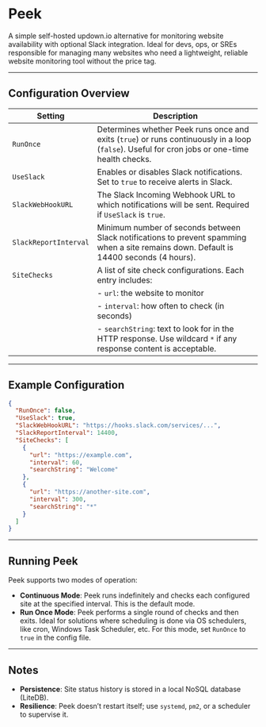 # Peek

A simple self-hosted updown.io alternative for monitoring website availability with optional Slack integration. Ideal for devs, ops, or SREs responsible for managing many websites who need a lightweight, reliable website monitoring tool without the price tag.

---

## Configuration Overview

| Setting              | Description                                                                                                                                    |
|----------------------|------------------------------------------------------------------------------------------------------------------------------------------------|
| `RunOnce`            | Determines whether Peek runs once and exits (`true`) or runs continuously in a loop (`false`). Useful for cron jobs or one-time health checks. |
| `UseSlack`           | Enables or disables Slack notifications. Set to `true` to receive alerts in Slack.                                                             |
| `SlackWebHookURL`    | The Slack Incoming Webhook URL to which notifications will be sent. Required if `UseSlack` is `true`.                                          |
| `SlackReportInterval`| Minimum number of seconds between Slack notifications to prevent spamming when a site remains down. Default is 14400 seconds (4 hours).        |
| `SiteChecks`         | A list of site check configurations. Each entry includes:                                                                                      |
|                      | - `url`: the website to monitor                                                                                                                |
|                      | - `interval`: how often to check (in seconds)                                                                                                  |
|                      | - `searchString`: text to look for in the HTTP response. Use wildcard `*` if any response content is acceptable.                               |

---

## Example Configuration

```json
{
  "RunOnce": false,
  "UseSlack": true,
  "SlackWebHookURL": "https://hooks.slack.com/services/...",
  "SlackReportInterval": 14400,
  "SiteChecks": [
    {
      "url": "https://example.com",
      "interval": 60,
      "searchString": "Welcome"
    },
    {
      "url": "https://another-site.com",
      "interval": 300,
      "searchString": "*"
    }
  ]
}
```

---

## Running Peek

Peek supports two modes of operation:

- **Continuous Mode**: Peek runs indefinitely and checks each configured site at the specified interval. This is the default mode.
- **Run Once Mode**: Peek performs a single round of checks and then exits. Ideal for solutions where scheduling is done via OS schedulers, like cron, Windows Task Scheduler, etc. For this mode, set `RunOnce` to `true` in the config file.

---

## Notes

- **Persistence**: Site status history is stored in a local NoSQL database (LiteDB).
- **Resilience**: Peek doesn’t restart itself; use `systemd`, `pm2`, or a scheduler to supervise it.
